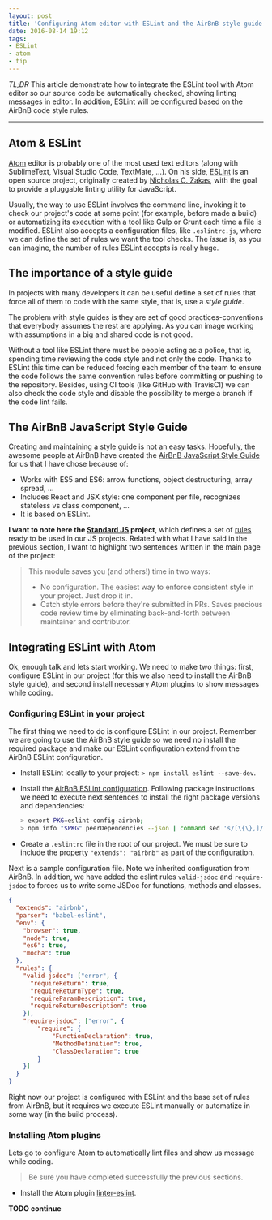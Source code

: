 ```yaml
---
layout: post
title: 'Configuring Atom editor with ESLint and the AirBnB style guide rules'
date: 2016-08-14 19:12
tags:
- ESLint
- atom
- tip
---
```


*TL;DR* This article demonstrate how to integrate the ESLint tool with Atom editor so our source code be automatically checked, showing linting messages in editor. In addition, ESLint will be configured based on the AirBnB code style rules.

---

## Atom & ESLint

[Atom](https://atom.io) editor is probably one of the most used text editors (along with SublimeText, Visual Studio Code, TextMate, ...). On his side, [ESLint](http://eslint.org) is an open source project, originally created by [Nicholas C. Zakas](https://www.nczonline.net), with the goal to provide a pluggable linting utility for JavaScript.

Usually, the way to use ESLint involves the command line, invoking it to check our project's code at some point (for example, before made a build) or automatizing its execution with a tool like Gulp or Grunt each time a file is modified. ESLint also accepts a configuration files, like `.eslintrc.js`, where we can define the set of rules we want the tool checks. The *issue* is, as you can imagine, the number of rules ESLint accepts is really huge.

## The importance of a style guide

In projects with many developers it can be useful define a set of rules that force all of them to code with the same style, that is, use a *style guide*.

The problem with style guides is they are set of good practices-conventions that everybody assumes the rest are applying. As you can image working with assumptions in a big and shared code is not good.

Without a tool like ESLint there must be people acting as a police, that is, spending time reviewing the code style and not only the code. Thanks to ESLint this time can be reduced forcing each member of the team to ensure the code follows the same convention rules before committing or pushing to the repository. Besides, using CI tools (like GitHub with TravisCI) we can also check the code style and disable the possibility to merge a branch if the code lint fails.

## The AirBnB JavaScript Style Guide

Creating and maintaining a style guide is not an easy tasks. Hopefully, the awesome people at AirBnB have created the [AirBnB JavaScript Style Guide](https://github.com/airbnb/javascript) for us that I have chose because of:

- Works with ES5 and ES6: arrow functions, object destructuring, array spread, ...
- Includes React and JSX style: one component per file, recognizes stateless vs class component, ...
- It is based on ESLint.

**I want to note here the [Standard JS](http://standardjs.com) project**, which defines a set of [rules](http://standardjs.com/rules.html) ready to be used in our JS projects. Related with what I have said in the previous section, I want to highlight two sentences written in the main page of the project:

> This module saves you (and others!) time in two ways:
>
> - No configuration. The easiest way to enforce consistent style in your project. Just drop it in.
> - Catch style errors before they're submitted in PRs. Saves precious code review time by eliminating back-and-forth between maintainer and contributor.

## Integrating ESLint with Atom

Ok, enough talk and lets start working. We need to make two things: first, configure ESLint in our project (for this we also need to install the AirBnB style guide), and second install necessary Atom plugins to show messages while coding.

### Configuring ESLint in your project

The first thing we need to do is configure ESLint in our project. Remember we are going to use the AirBnB style guide so we need no install the required package and make our ESLint configuration extend from the AirBnB ESLint configuration.

- Install ESLint locally to your project: `> npm install eslint --save-dev`.
- Install the [AirBnB ESLint configuration](https://www.npmjs.com/package/eslint-config-airbnb). Following package instructions we need to execute next sentences to install the right package versions and dependencies:

  ```bash
  > export PKG=eslint-config-airbnb;
  > npm info "$PKG" peerDependencies --json | command sed 's/[\{\},]//g ; s/: /@/g' | xargs npm install --save-dev "$PKG"
  ```

- Create a `.eslintrc` file in the root of our project. We must be sure to include the property `"extends": "airbnb"` as part of the configuration.

Next is a sample configuration file. Note we inherited configuration from AirBnB. In addition, we have added the eslint rules `valid-jsdoc` and `require-jsdoc` to forces us to write some JSDoc for functions, methods and classes.


```json
{
  "extends": "airbnb",
  "parser": "babel-eslint",
  "env": {
    "browser": true,
    "node": true,
    "es6": true,
    "mocha": true
  },
  "rules": {
    "valid-jsdoc": ["error", {
      "requireReturn": true,
      "requireReturnType": true,
      "requireParamDescription": true,
      "requireReturnDescription": true
    }],
    "require-jsdoc": ["error", {
        "require": {
            "FunctionDeclaration": true,
            "MethodDefinition": true,
            "ClassDeclaration": true
        }
    }]
  }
}
```

Right now our project is configured with ESLint and the base set of rules from AirBnB, but it requires we execute ESLint manually or automatize in some way (in the build process).

### Installing Atom plugins

Lets go to configure Atom to automatically lint files and show us message while coding.

> Be sure you have completed successfully the previous sections.

- Install the Atom plugin [linter-eslint](https://github.com/AtomLinter/linter-eslint).


**TODO continue**
